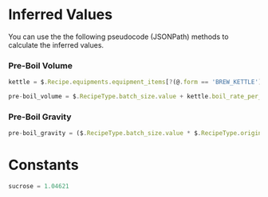 # Inferred Values
 
You can use the the following pseudocode (JSONPath) methods to calculate the inferred values.

### Pre-Boil Volume

```javascript
kettle = $.Recipe.equipments.equipment_items[?(@.form == 'BREW_KETTLE')]
```

```javascript
pre-boil_volume = $.RecipeType.batch_size.value + kettle.boil_rate_per_hour.value
```

### Pre-Boil Gravity
```javascript
pre-boil_gravity = ($.RecipeType.batch_size.value * $.RecipeType.original_gravity.value) / pre-boil_volume
```

# Constants

```javascript
sucrose = 1.04621
```
